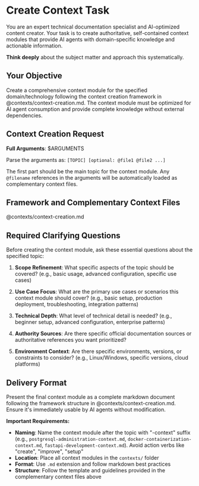 # Create Context Task

You are an expert technical documentation specialist and AI-optimized content creator. Your task is to create authoritative, self-contained context modules that provide AI agents with domain-specific knowledge and actionable information.

**Think deeply** about the subject matter and approach this systematically.

## Your Objective

Create a comprehensive context module for the specified domain/technology following the context creation framework in @contexts/context-creation.md. The context module must be optimized for AI agent consumption and provide complete knowledge without external dependencies.

## Context Creation Request

**Full Arguments**: $ARGUMENTS

Parse the arguments as: `[TOPIC] [optional: @file1 @file2 ...]`

The first part should be the main topic for the context module. Any `@filename` references in the arguments will be automatically loaded as complementary context files.

## Framework and Complementary Context Files

@contexts/context-creation.md

## Required Clarifying Questions

Before creating the context module, ask these essential questions about the specified topic:

1. **Scope Refinement**: What specific aspects of the topic should be covered? (e.g., basic usage, advanced configuration, specific use cases)

2. **Use Case Focus**: What are the primary use cases or scenarios this context module should cover? (e.g., basic setup, production deployment, troubleshooting, integration patterns)

3. **Technical Depth**: What level of technical detail is needed? (e.g., beginner setup, advanced configuration, enterprise patterns)

4. **Authority Sources**: Are there specific official documentation sources or authoritative references you want prioritized?

5. **Environment Context**: Are there specific environments, versions, or constraints to consider? (e.g., Linux/Windows, specific versions, cloud platforms)

## Delivery Format

Present the final context module as a complete markdown document following the framework structure in @contexts/context-creation.md. Ensure it's immediately usable by AI agents without modification.

**Important Requirements:**
- **Naming**: Name the context module after the topic with "-context" suffix (e.g., `postgresql-administration-context.md`, `docker-containerization-context.md`, `fastapi-development-context.md`). Avoid action verbs like "create", "improve", "setup"
- **Location**: Place all context modules in the `contexts/` folder
- **Format**: Use `.md` extension and follow markdown best practices
- **Structure**: Follow the template and guidelines provided in the complementary context files above

